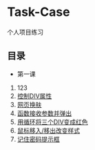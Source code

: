 # Task-Case
个人项目练习

## 目录
* 第一课
 1. 123
  1. [控制DIV属性](./lesson-01.html)
  1. [网页换肤](./lesson-02.html)
  1. [函数接收参数并弹出](./lesson-03.html)
  1. [用循环将三个DIV变成红色](./lesson-04.html)
  1. [鼠标移入/移出改变样式](./lesson-05.html)
  1. [记住密码提示框](./lesson-06.html)
 
